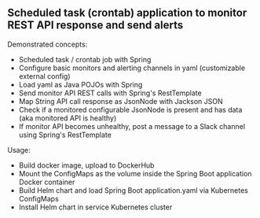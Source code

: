 ## Scheduled task (crontab) application to monitor REST API response and send alerts

Demonstrated concepts:

* Scheduled task / crontab job with Spring
* Configure basic monitors and alerting channels in yaml (customizable external config)
* Load yaml as Java POJOs with Spring 
* Send monitor API REST calls with Spring's RestTemplate
* Map String API call response as JsonNode with Jackson JSON 
* Check if a monitored configurable JsonNode is present and has data (aka monitored API is healthy)
* If monitor API becomes unhealthy, post a message to a Slack channel using Spring's RestTemplate

Usage:
* Build docker image, upload to DockerHub
* Mount the ConfigMaps as the volume inside the Spring Boot application Docker container
* Build Helm chart and load Spring Boot application.yaml via Kubernetes ConfigMaps
* Install Helm chart in service Kubernetes cluster

